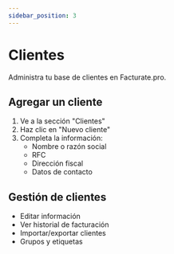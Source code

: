 ```yaml
---
sidebar_position: 3
---
```


# Clientes

Administra tu base de clientes en Facturate.pro.

## Agregar un cliente

1. Ve a la sección "Clientes"
2. Haz clic en "Nuevo cliente"
3. Completa la información:
   - Nombre o razón social
   - RFC
   - Dirección fiscal
   - Datos de contacto

## Gestión de clientes

- Editar información
- Ver historial de facturación
- Importar/exportar clientes
- Grupos y etiquetas
